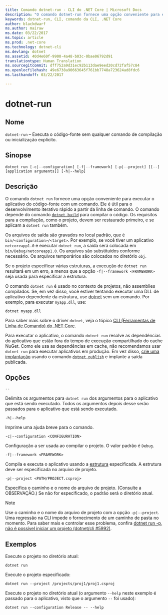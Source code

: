 ```yaml
---
title: Comando dotnet-run - CLI do .NET Core | Microsoft Docs
description: "O comando dotnet-run fornece uma opção conveniente para executar o aplicativo do código-fonte."
keywords: dotnet-run, CLI, comando da CLI, .NET Core
author: blackdwarf
ms.author: mairaw
ms.date: 03/22/2017
ms.topic: article
ms.prod: .net-core
ms.technology: dotnet-cli
ms.devlang: dotnet
ms.assetid: 40d4e60f-9900-4a48-b03c-0bae06792d91
translationtype: Human Translation
ms.sourcegitcommit: dff752a9d31ec92b113dae9eed20cd72faf57c84
ms.openlocfilehash: 49e6738a90663645f761bb7748a723624ad8fdc6
ms.lasthandoff: 03/22/2017

---
```


# <a name="dotnet-run"></a>dotnet-run

## <a name="name"></a>Nome 

`dotnet-run` – Executa o código-fonte sem qualquer comando de compilação ou inicialização explícito.

## <a name="synopsis"></a>Sinopse

`dotnet run [-c|--configuration] [-f|--framework] [-p|--project] [[--] [application arguments]] [-h|--help]`

## <a name="description"></a>Descrição

O comando `dotnet run` fornece uma opção conveniente para executar o aplicativo do código-fonte com um comando. Ele é útil para o desenvolvimento iterativo rápido a partir da linha de comando. O comando depende do comando [`dotnet build`](dotnet-build.md) para compilar o código. Os requisitos para a compilação, como o projeto, devem ser restaurado primeiro, e se aplicam a `dotnet run` também. 

Os arquivos de saída são gravados no local padrão, que é `bin/<configuration>/<target>`. Por exemplo, se você tiver um aplicativo `netcoreapp1.0` e executar `dotnet run`, a saída será colocada em `bin/Debug/netcoreapp1.0`. Os arquivos são substituídos conforme necessário. Os arquivos temporários são colocados no diretório `obj`. 

Se o projeto especificar várias estruturas, a execução de `dotnet run` resultará em um erro, a menos que a opção `-f|--framework <FRAMEWORK>` seja usada para especificar a estrutura.

O comando `dotnet run` é usado no contexto de projetos, não assemblies compilados. Se, em vez disso, você estiver tentando executar uma DLL de aplicativo dependente da estrutura, use [dotnet](dotnet.md) sem um comando. Por exemplo, para executar `myapp.dll`, use:
 
```
dotnet myapp.dll
```

Para saber mais sobre o driver `dotnet`, veja o tópico [CLI (Ferramentas de Linha de Comando) do .NET Core](index.md).

Para executar o aplicativo, o comando `dotnet run` resolve as dependências do aplicativo que estão fora do tempo de execução compartilhado do cache NuGet. Como ele usa as dependências em cache, não recomendamos usar `dotnet run` para executar aplicativos em produção. Em vez disso, [crie uma implantação](../deploying/index.md) usando o comando [`dotnet publish`](dotnet-publish.md) e implante a saída publicada. 

## <a name="options"></a>Opções

`--`

Delimita os argumentos para `dotnet run` dos argumentos para o aplicativo que está sendo executado. Todos os argumentos depois desse serão passados para o aplicativo que está sendo executado. 

`-h|--help`

Imprime uma ajuda breve para o comando.

`-c|--configuration <CONFIGURATION>`

Configuração a ser usada ao compilar o projeto. O valor padrão é `Debug`.

`-f|--framework <FRAMEWORK>`

Compila e executa o aplicativo usando a [estrutura](../../standard/frameworks.md) especificada. A estrutura deve ser especificada no arquivo de projeto.

`-p|--project <PATH/PROJECT.csproj>`

Especifica o caminho e o nome do arquivo de projeto. (Consulte a OBSERVAÇÃO.) Se não for especificado, o padrão será o diretório atual.

> [!NOTE]
> Use o caminho e o nome do arquivo de projeto com a opção `-p|--project`. Uma regressão na CLI impede o fornecimento de um caminho de pasta no momento. Para saber mais e controlar esse problema, confira [dotnet run -p, não é possível iniciar um projeto (dotnet/cli #5992)](https://github.com/dotnet/cli/issues/5992).

## <a name="examples"></a>Exemplos

Execute o projeto no diretório atual:

`dotnet run` 

Execute o projeto especificado:

`dotnet run --project /projects/proj1/proj1.csproj`

Execute o projeto no diretório atual (o argumento `--help` neste exemplo é passado para o aplicativo, visto que o argumento `--` foi usado):

`dotnet run --configuration Release -- --help`

